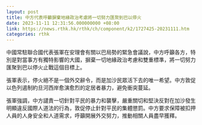 ```yaml
---
layout: post
title: 中方代表呼籲摒棄地緣政治考慮將一切努力匯聚到巴以停火
date: 2023-11-11 12:31:56.000000000 +08:00
link: https://news.rthk.hk/rthk/ch/component/k2/1727425-20231111.htm
categories: rthk
---
```


中國常駐聯合國代表張軍在安理會有關以巴局勢的緊急會議說，中方呼籲各方，特別是對當事方有獨特影響的大國，摒棄一切地緣政治考慮和雙重標準，將一切努力匯聚到巴以停火止戰這個目標上。

張軍表示，停火絕不是一個外交辭令，而是加沙民眾活下去的唯一希望。中方敦促以色列遏制約旦河西岸愈演愈烈的定居者暴力，避免衝突蔓延。

張軍強調，中方譴責一切針對平民的暴力和襲擊，嚴重關切和堅決反對在加沙發生明顯違反國際人道法的行為，敦促停止針對平民的集體懲罰。中方要求保障被扣押人員的人身安全和人道需求，呼籲開展外交努力，推動相關人員盡早獲釋。
